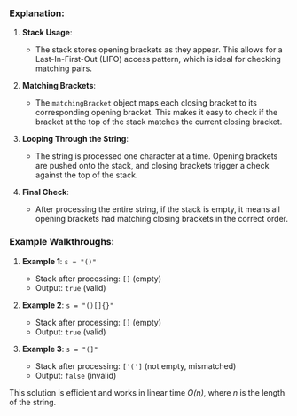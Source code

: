 ### Explanation:

1.  **Stack Usage**:
    
    -   The stack stores opening brackets as they appear. This allows for a Last-In-First-Out (LIFO) access pattern, which is ideal for checking matching pairs.
2.  **Matching Brackets**:
    
    -   The `matchingBracket` object maps each closing bracket to its corresponding opening bracket. This makes it easy to check if the bracket at the top of the stack matches the current closing bracket.
3.  **Looping Through the String**:
    
    -   The string is processed one character at a time. Opening brackets are pushed onto the stack, and closing brackets trigger a check against the top of the stack.
4.  **Final Check**:
    
    -   After processing the entire string, if the stack is empty, it means all opening brackets had matching closing brackets in the correct order.

### Example Walkthroughs:

1.  **Example 1**: `s = "()"`
    
    -   Stack after processing: `[]` (empty)
    -   Output: `true` (valid)
2.  **Example 2**: `s = "()[]{}"`
    
    -   Stack after processing: `[]` (empty)
    -   Output: `true` (valid)
3.  **Example 3**: `s = "(]"`
    
    -   Stack after processing: `['(']` (not empty, mismatched)
    -   Output: `false` (invalid)

This solution is efficient and works in linear time *O(n)*, where *n* is the length of the string.
